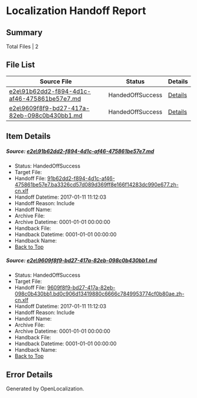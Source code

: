 # <a name='report-top'></a> Localization Handoff Report

## Summary
 Total Files | 2

## File List
 Source File | Status | Details 
 ----------- | ------ | ------- 
 [e2e\91b62dd2-f894-4d1c-af46-475861be57e7.md](https://github.com/OpenLocalizationTestOrg/ol-test0/blob/662c118456b568a0d230b4a7e41ee640e0cf629c/e2e/91b62dd2-f894-4d1c-af46-475861be57e7.md) | HandedOffSuccess | [Details](#842ecf3affb5858689efc60cf426495ebb5a1b061)
 [e2e\9609f8f9-bd27-417a-82eb-098c0b430bb1.md](https://github.com/OpenLocalizationTestOrg/ol-test0/blob/662c118456b568a0d230b4a7e41ee640e0cf629c/e2e/9609f8f9-bd27-417a-82eb-098c0b430bb1.md) | HandedOffSuccess | [Details](#de4b5327e1a400275dda376efb1f1bdec11adcf62)

## Item Details
##### <a name='842ecf3affb5858689efc60cf426495ebb5a1b061'></a> Source: [e2e\91b62dd2-f894-4d1c-af46-475861be57e7.md](https://github.com/OpenLocalizationTestOrg/ol-test0/blob/662c118456b568a0d230b4a7e41ee640e0cf629c/e2e/91b62dd2-f894-4d1c-af46-475861be57e7.md)
* Status: HandedOffSuccess
* Target File: 
* Handoff File: [91b62dd2-f894-4d1c-af46-475861be57e7.ba3326cd57d089d369ff8e166f14283dc990e677.zh-cn.xlf](https://github.com/OpenLocalizationTestOrg/ol-test0-handoff/blob/733d0edb126f9a50069557e1a1861ec2b5b22f56/ol-handoff/OpenLocalizationTestOrg/ol-test0-zhcn/shujia/ht/91b62dd2-f894-4d1c-af46-475861be57e7.ba3326cd57d089d369ff8e166f14283dc990e677.zh-cn.xlf)
* Handoff Datetime: 2017-01-11 11:12:03
* Handoff Reason: Include
* Handoff Name: 
* Archive File: 
* Archive Datetime: 0001-01-01 00:00:00
* Handback File: 
* Handback Datetime: 0001-01-01 00:00:00
* Handback Name: 
* [Back to Top](#report-top)

##### <a name='de4b5327e1a400275dda376efb1f1bdec11adcf62'></a> Source: [e2e\9609f8f9-bd27-417a-82eb-098c0b430bb1.md](https://github.com/OpenLocalizationTestOrg/ol-test0/blob/662c118456b568a0d230b4a7e41ee640e0cf629c/e2e/9609f8f9-bd27-417a-82eb-098c0b430bb1.md)
* Status: HandedOffSuccess
* Target File: 
* Handoff File: [9609f8f9-bd27-417a-82eb-098c0b430bb1.bd0c906d13419880c6666c7849953774cf0b80ae.zh-cn.xlf](https://github.com/OpenLocalizationTestOrg/ol-test0-handoff/blob/733d0edb126f9a50069557e1a1861ec2b5b22f56/ol-handoff/OpenLocalizationTestOrg/ol-test0-zhcn/shujia/ht/9609f8f9-bd27-417a-82eb-098c0b430bb1.bd0c906d13419880c6666c7849953774cf0b80ae.zh-cn.xlf)
* Handoff Datetime: 2017-01-11 11:12:03
* Handoff Reason: Include
* Handoff Name: 
* Archive File: 
* Archive Datetime: 0001-01-01 00:00:00
* Handback File: 
* Handback Datetime: 0001-01-01 00:00:00
* Handback Name: 
* [Back to Top](#report-top)


## Error Details

Generated by OpenLocalization.
